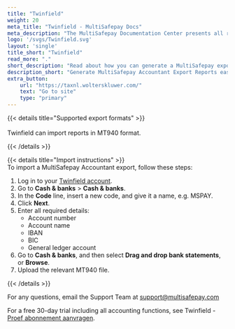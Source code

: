 ```yaml
---
title: "Twinfield"
weight: 20
meta_title: "Twinfield - MultiSafepay Docs"
meta_description: "The MultiSafepay Documentation Center presents all relevant information about our Plugins and API. You can also find support pages for payment methods, tools and general questions as well as the contact details of our Support and Integration Teams."
logo: '/svgs/Twinfield.svg'
layout: 'single'
title_short: "Twinfield"
read_more: "."
short_description: "Read about how you can generate a MultiSafepay export and import to your Twinfield platform"
description_short: "Generate MultiSafepay Accountant Export Reports easily and import to your Twinfield bookkeeping system."
extra_button:
    url: "https://taxnl.wolterskluwer.com/" 
    text: "Go to site" 
    type: "primary"
---
```


{{< details title="Supported export formats" >}}  
&nbsp;  
Twinfield can import reports in MT940 format.

{{< /details >}}

{{< details title="Import instructions" >}}
&nbsp;  
To import a MultiSafepay Accountant export, follow these steps:

1. Log in to your [Twinfield account](https://login.twinfield.com/auth/authentication/login?signin=dd669054a9560c0a19496336ebf6cfb7).
2. Go to **Cash & banks** > **Cash & banks**.
3. In the **Code** line, insert a new code, and give it a name, e.g. MSPAY.
4. Click **Next**.
5. Enter all required details:  
    - Account number
    - Account name
    - IBAN
    - BIC
    - General ledger account
6. Go to **Cash & banks**, and then select **Drag and drop bank statements**, or **Browse**.
7. Upload the relevant MT940 file.

{{< /details >}}

For any questions, email the Support Team at <support@multisafepay.com>

For a free 30-day trial including all accounting functions, see Twinfield - [Proef abonnement aanvragen](https://e.wolterskluwer.com/proefabonnement-aanvragen).